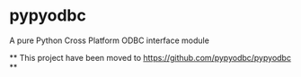 pypyodbc
========

A pure Python Cross Platform ODBC interface module


** This project have been moved to https://github.com/pypyodbc/pypyodbc **  
